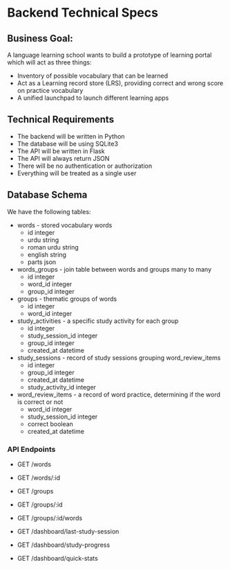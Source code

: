 # Backend Technical Specs

## Business Goal: 

A language learning school wants to build a prototype of learning portal which will act as three things:
- Inventory of possible vocabulary that can be learned
- Act as a  Learning record store (LRS), providing correct and wrong score on practice vocabulary
- A unified launchpad to launch different learning apps

## Technical Requirements

- The backend will be written in Python
- The database will be using SQLite3
- The API will be written in Flask
- The API will always return JSON
- There will be no authentication or authorization
- Everything will be treated as a single user

## Database Schema

We have the following tables:
- words - stored vocabulary words
    - id integer
    - urdu string
    - roman urdu string
    - english string
    - parts json
- words_groups - join table between words and groups
many to many
    - id integer
    - word_id integer
    - group_id integer
- groups - thematic groups of words
    - id integer
    - word_id integer
- study_activities - a specific study activity for each group
    - id integer
    - study_session_id integer
    - group_id integer
    - created_at datetime
- study_sessions - record of study sessions grouping word_review_items
    - id integer
    - group_id integer
    - created_at datetime
    - study_activity_id integer
- word_review_items - a record of word practice, determining if the word is correct or not
    - word_id integer
    - study_session_id integer
    - correct boolean
    - created_at datetime

### API Endpoints

- GET /words
- GET /words/:id
- GET /groups
- GET /groups/:id
- GET /groups/:id/words

- GET /dashboard/last-study-session
- GET /dashboard/study-progress
- GET /dashboard/quick-stats